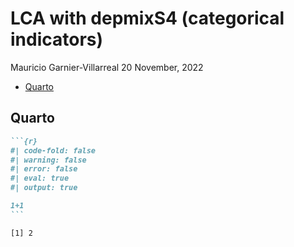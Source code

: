 LCA with depmixS4 (categorical indicators)
================
Mauricio Garnier-Villarreal
20 November, 2022

- <a href="#quarto" id="toc-quarto">Quarto</a>

## Quarto

```` markdown
```{r}
#| code-fold: false
#| warning: false
#| error: false
#| eval: true
#| output: true

1+1
```
````

    [1] 2
